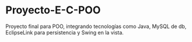 # Proyecto-E-C-POO
Proyecto final para POO, integrando tecnologías como Java, MySQL de db, EclipseLink para persistencia y Swing en la vista.
